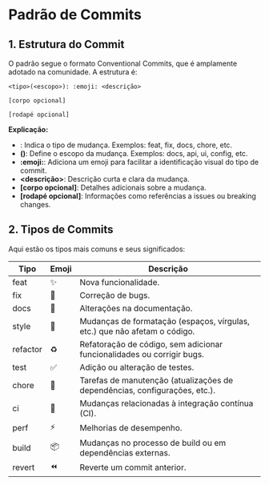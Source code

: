 # Padrão de Commits

## 1. Estrutura do Commit

O padrão segue o formato Conventional Commits, que é amplamente adotado na comunidade. A estrutura é:

```text
<tipo>(<escopo>): :emoji: <descrição>

[corpo opcional]

[rodapé opcional]
```

**Explicação:**
- **<tipo>**: Indica o tipo de mudança. Exemplos: feat, fix, docs, chore, etc.
- **(<escopo>)**: Define o escopo da mudança. Exemplos: docs, api, ui, config, etc.
- **:emoji:**: Adiciona um emoji para facilitar a identificação visual do tipo de commit.
- **<descrição>**: Descrição curta e clara da mudança.
- **[corpo opcional]**: Detalhes adicionais sobre a mudança.
- **[rodapé opcional]**: Informações como referências a issues ou breaking changes.

## 2. Tipos de Commits

Aqui estão os tipos mais comuns e seus significados:

| Tipo     | Emoji                   | Descrição                                                    |
|----------|-------------------------|--------------------------------------------------------------|
| feat     | :sparkles:              | Nova funcionalidade.                                         |
| fix      | :bug:                   | Correção de bugs.                                            |
| docs     | :memo:                  | Alterações na documentação.                                  |
| style    | :art:                   | Mudanças de formatação (espaços, vírgulas, etc.) que não afetam o código. |
| refactor | :recycle:               | Refatoração de código, sem adicionar funcionalidades ou corrigir bugs. |
| test     | :white_check_mark:      | Adição ou alteração de testes.                               |
| chore    | :wrench:                | Tarefas de manutenção (atualizações de dependências, configurações, etc.). |
| ci       | :construction_worker:   | Mudanças relacionadas à integração contínua (CI).            |
| perf     | :zap:                   | Melhorias de desempenho.                                     |
| build    | :package:               | Mudanças no processo de build ou em dependências externas.   |
| revert   | :rewind:                | Reverte um commit anterior.                                  |
